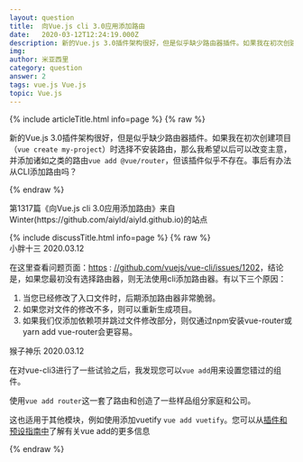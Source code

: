 ```yaml
---
layout: question
title:  向Vue.js cli 3.0应用添加路由
date:   2020-03-12T12:24:19.000Z
description: 新的Vue.js 3.0插件架构很好，但是似乎缺少路由器插件。如果我在初次创建项目（vue create my-project）时选择不安装路由，那么我希...
img: 
author: 米亚西里
category: question
answer: 2
tags: vue.js Vue.js
topic: Vue.js
---
```

<div class="article-root">
  <div class="article">
    {% include articleTitle.html info=page %}
    {% raw %}
    <div class="article-content"><p><font style="vertical-align: inherit;"><font style="vertical-align: inherit;">新的Vue.js 3.0插件架构很好，但是似乎缺少路由器插件。</font><font style="vertical-align: inherit;">如果我在初次创建项目（</font></font><code>vue create my-project</code><font style="vertical-align: inherit;"><font style="vertical-align: inherit;">）</font><font style="vertical-align: inherit;">时选择不安装路由</font><font style="vertical-align: inherit;">，那么我希望以后可以改变主意，并添加诸如之类的路由</font></font><code>vue add @vue/router</code><font style="vertical-align: inherit;"><font style="vertical-align: inherit;">，但该插件似乎不存在。</font><font style="vertical-align: inherit;">事后有办法从CLI添加路由吗？</font></font></p></div>
    {% endraw %}
  </div>
  <p class="winter_mark">第1317篇《向Vue.js cli 3.0应用添加路由》来自Winter(https://github.com/aiyld/aiyld.github.io)的站点</p>
  <div class="discuss-wrapper">
    {% include discussTitle.html info=page %}
    {% raw %}
    <div class="discuss-item">
        <div class="discuss-parent">
          <div class="discuss-meta">
            <span class="discuss-user">小胖十三</span>
            <span class="discuss-time">2020.03.12</span>
          </div>
          <div class="discuss-comment"><p><font style="vertical-align: inherit;"><font style="vertical-align: inherit;">在这里查看问题页面：</font></font><a href="https://github.com/vuejs/vue-cli/issues/1202" rel="nofollow noreferrer"><font style="vertical-align: inherit;"><font style="vertical-align: inherit;">https</font></font></a><font style="vertical-align: inherit;"><font style="vertical-align: inherit;"> : </font><a href="https://github.com/vuejs/vue-cli/issues/1202" rel="nofollow noreferrer"><font style="vertical-align: inherit;">//github.com/vuejs/vue-cli/issues/1202</font></a><font style="vertical-align: inherit;">，结论是，如果您最初没有选择路由器，则无法使用cli添加路由器。</font><font style="vertical-align: inherit;">有以下三个原因：</font></font></p>

<ol>
<li><font style="vertical-align: inherit;"><font style="vertical-align: inherit;">当您已经修改了入口文件时，后期添加路由器非常脆弱。</font></font></li>
<li><font style="vertical-align: inherit;"><font style="vertical-align: inherit;">如果您对文件的修改不多，则可以重新生成项目。</font></font></li>
<li><font style="vertical-align: inherit;"><font style="vertical-align: inherit;">如果我们仅添加依赖项并跳过文件修改部分，则仅通过npm安装vue-router或yarn add vue-router会更容易。</font></font></li>
</ol></div>
        </div></div><div class="discuss-item">
        <div class="discuss-parent">
          <div class="discuss-meta">
            <span class="discuss-user">猴子神乐</span>
            <span class="discuss-time">2020.03.12</span>
          </div>
          <div class="discuss-comment"><p><font style="vertical-align: inherit;"><font style="vertical-align: inherit;">在对vue-cli3进行了一些试验之后，我发现您可以</font></font><code>vue add</code><font style="vertical-align: inherit;"><font style="vertical-align: inherit;">用来设置您错过的组件。</font></font></p>

<p><font style="vertical-align: inherit;"><font style="vertical-align: inherit;">使用</font></font><code>vue add router</code><font style="vertical-align: inherit;"><font style="vertical-align: inherit;">这一套了路由和创造了一些样品组分家庭和公司。</font></font></p>

<p><font style="vertical-align: inherit;"><font style="vertical-align: inherit;">这也适用于其他模块，例如使用添加vuetify </font></font><code>vue add vuetify</code><font style="vertical-align: inherit;"><font style="vertical-align: inherit;">。</font><font style="vertical-align: inherit;">您可以从</font><a href="https://cli.vuejs.org/guide/plugins-and-presets.html#installing-plugins-in-an-existing-project" rel="noreferrer"><font style="vertical-align: inherit;">插件和预设指南中</font></a><font style="vertical-align: inherit;">了解有关vue add的更多信息</font></font><a href="https://cli.vuejs.org/guide/plugins-and-presets.html#installing-plugins-in-an-existing-project" rel="noreferrer"><font style="vertical-align: inherit;"></font></a></p></div>
        </div></div>
    {% endraw %}
  </div>
<div>
